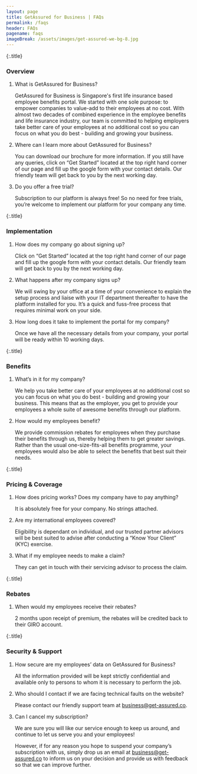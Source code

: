 ```yaml
---
layout: page
title: GetAssured for Business | FAQs
permalink: /faqs
header: FAQs
pagename: faqs
imageBreak: /assets/images/get-assured-we-bg-8.jpg
---
```

{:.title}
### Overview

<ol class="collapsible faq-accordion" data-collapsible="accordion">
<li>
<div class="collapsible-header">

What is GetAssured for Business?

</div>
<div class="collapsible-body" markdown="1">

GetAssured for Business is Singapore's first life insurance based employee benefits portal. We started with one sole purpose: to empower companies to value-add to their employees at no cost. With almost two decades of combined experience in the employee benefits and life insurance industry, our team is committed to helping employers take better care of your employees at no additional cost so you can focus on what you do best - building and growing your business.

</div>
</li>

<li>
<div class="collapsible-header">

Where can I learn more about GetAssured for Business?

</div>
<div class="collapsible-body" markdown="1">

You can download our brochure for more information. If you still have any queries, click on  “Get Started”  located at the top right hand corner of our page and fill up the google form with your contact details. Our friendly team will get back to you by the next working day.


</div>
</li>

<li>
<div class="collapsible-header">

Do you offer a free trial?

</div>
<div class="collapsible-body" markdown="1">

Subscription to our platform is always free! So no need for free trials, you’re welcome to implement our platform for your company any time.

</div>
</li>

</ol>


{:.title}
### Implementation

<ol class="collapsible faq-accordion" data-collapsible="accordion">
<li>
<div class="collapsible-header">

How does my company go about signing up?

</div>
<div class="collapsible-body" markdown="1">

Click on  “Get Started”  located at the top right hand corner of our page and fill up the google form with your contact details. Our friendly team will get back to you by the next working day.

</div>
</li>

<li>
<div class="collapsible-header">

What happens after my company signs up?

</div>
<div class="collapsible-body" markdown="1">

We will swing by your office at a time of your convenience to explain the setup process and liaise with your IT department thereafter to have the platform installed for you. It’s a quick and fuss-free process that requires minimal work on your side.

</div>
</li>

<li>
<div class="collapsible-header">

How long does it take to implement the portal for my company?

</div>
<div class="collapsible-body" markdown="1">

Once we have all the necessary details from your company, your portal will be ready within 10 working days.

</div>
</li>

</ol>


{:.title}
### Benefits

<ol class="collapsible faq-accordion" data-collapsible="accordion">
<li>
<div class="collapsible-header">

What’s in it for my company?

</div>
<div class="collapsible-body" markdown="1">

We help you take better care of your employees at no additional cost so you can focus on what you do best - building and growing your business. This means that as the employer, you get to provide your employees a whole suite of awesome benefits through our platform.


</div>
</li>

<li>
<div class="collapsible-header">

How would my employees benefit?

</div>
<div class="collapsible-body" markdown="1">

We provide commission rebates for employees when they purchase their benefits through us, thereby helping them to get greater savings. Rather than the usual one-size-fits-all benefits programme, your employees would also be able to select the benefits that best suit their needs.

</div>
</li>

</ol>

{:.title}
### Pricing & Coverage

<ol class="collapsible faq-accordion" data-collapsible="accordion">
<li>
<div class="collapsible-header">

How does pricing works? Does my company have to pay anything?

</div>
<div class="collapsible-body" markdown="1">

It is absolutely free for your company. No strings attached.

</div>
</li>

<li>
<div class="collapsible-header">

Are my international employees covered?

</div>
<div class="collapsible-body" markdown="1">

Eligibility is dependant on individual, and our trusted partner advisors will be best suited to advise after conducting a “Know Your Client” (KYC) exercise.

</div>
</li>

<li>
<div class="collapsible-header">

What if my employee needs to make a claim?

</div>
<div class="collapsible-body" markdown="1">

They can get in touch with their servicing advisor to process the claim.

</div>
</li>

</ol>

{:.title}
### Rebates

<ol class="collapsible faq-accordion" data-collapsible="accordion">
<li>
<div class="collapsible-header">

When would my employees receive their rebates?

</div>
<div class="collapsible-body" markdown="1">

2 months upon receipt of premium, the rebates will be credited back to their GIRO account.

</div>
</li>
</ol>

{:.title}
### Security & Support

<ol class="collapsible faq-accordion" data-collapsible="accordion">
<li>
<div class="collapsible-header">

How secure are my employees’ data on GetAssured for Business?

</div>
<div class="collapsible-body" markdown="1">

All the information provided will be kept strictly confidential and available only to persons to whom it is necessary to perform the job.

</div>
</li>

<li>
<div class="collapsible-header">

Who should I contact if we are facing technical faults on the website?

</div>
<div class="collapsible-body" markdown="1">

Please contact our friendly support team at [business@get-assured.co](mailto:business@get-assured.co).

</div>
</li>

<li>
<div class="collapsible-header">

Can I cancel my subscription?

</div>
<div class="collapsible-body" markdown="1">

We are sure you will like our service enough to keep us around, and continue to let us serve you and your employees!

However, if for any reason you hope to suspend your company’s subscription with us, simply drop us an email at [business@get-assured.co](mailto:business@get-assured.co) to inform us on your decision and provide us with feedback so that we can improve further.

</div>
</li>
</ol>
